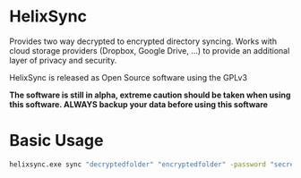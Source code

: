 # HelixSync
Provides two way decrypted to encrypted directory syncing. Works with cloud storage providers (Dropbox, Google Drive, ...) to provide an additional layer of privacy and security.

HelixSync is released as Open Source software using the GPLv3

**The software is still in alpha, extreme caution should be taken when using this software. ALWAYS backup your data before using this software**

# Basic Usage
```bash
helixsync.exe sync "decryptedfolder" "encryptedfolder" -password "secret"
```

